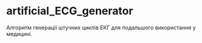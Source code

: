 # artificial_ECG_generator
Алгоритм генерації штучних циклів ЕКГ для подальшого використання у медицині.

